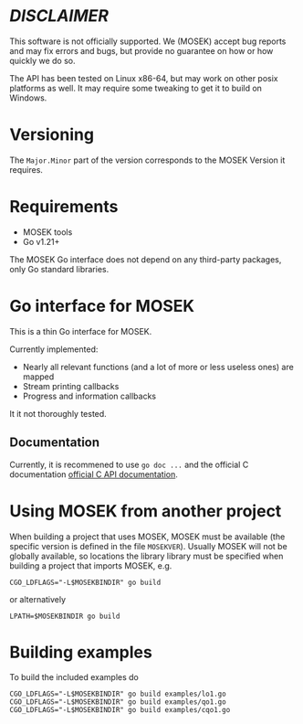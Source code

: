 # *DISCLAIMER*

This software is not officially supported. We (MOSEK) accept bug reports and
may fix errors and bugs, but provide no guarantee on how or how quickly we do so.

The API has been tested on Linux x86-64, but may work on other posix platforms
as well. It may require some tweaking to get it to build on Windows.

# Versioning

The `Major.Minor` part of the version corresponds to the MOSEK Version it requires.

# Requirements

- MOSEK tools
- Go v1.21+

The MOSEK Go interface does not depend on any third-party packages, only Go standard libraries. 

# Go interface for MOSEK

This is a thin Go interface for MOSEK.

Currently implemented:

- Nearly all relevant functions (and a lot of more or less useless ones) are mapped
- Stream printing callbacks
- Progress and information callbacks

It it not thoroughly tested.

## Documentation

Currently, it is recommened to use `go doc ...` and the official C documentation [official C API documentation](https://docs.mosek.com/9.2/capi/index.html).

# Using MOSEK from another project

When building a project that uses MOSEK, MOSEK must be available (the specific
version is defined in the file `MOSEKVER`). Usually MOSEK will not be
globally available, so locations the library library must be
specified when building a project that imports MOSEK, e.g.
```
CGO_LDFLAGS="-L$MOSEKBINDIR" go build
```
or alternatively
```
LPATH=$MOSEKBINDIR go build
```

# Building examples

To build the included examples do 
```
CGO_LDFLAGS="-L$MOSEKBINDIR" go build examples/lo1.go
CGO_LDFLAGS="-L$MOSEKBINDIR" go build examples/qo1.go
CGO_LDFLAGS="-L$MOSEKBINDIR" go build examples/cqo1.go
```
